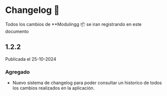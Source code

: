 # Changelog 📜

Todos los cambios de **Modulingg 📦 se iran registrando en este documento

## 1.2.2 

Publicada el 25-10-2024

### Agregado

- Nuevo sistema de changelog para poder consultar un historico de todos los cambios realizados en la aplicación.